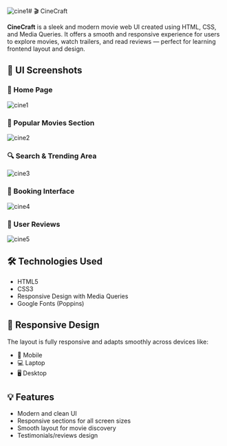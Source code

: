 ![cine1](https://github.com/user-attachments/assets/9ce878d5-a293-49c6-9f5e-b1220ebf5e2d)# 🎬 CineCraft

**CineCraft** is a sleek and modern movie web UI created using HTML, CSS, and Media Queries. It offers a smooth and responsive experience for users to explore movies, watch trailers, and read reviews — perfect for learning frontend layout and design.

## 📸 UI Screenshots

### 🎥 Home Page
![cine1](https://github.com/user-attachments/assets/a0d25add-378a-42b1-a20f-3fe7bbe4552c)



### 🍿 Popular Movies Section
![cine2](https://github.com/user-attachments/assets/9220ec89-cd06-458f-8ccd-fc0435dcf046)


### 🔍 Search & Trending Area
![cine3](https://github.com/user-attachments/assets/61970b38-6ce2-40ca-b317-91e1cd81e40a)


### 🎫 Booking Interface
![cine4](https://github.com/user-attachments/assets/6590e754-690f-42cb-b842-88f417da73be)


### 🌟 User Reviews
![cine5](https://github.com/user-attachments/assets/88385300-1fc6-4b96-83e3-dec6b726945b)


## 🛠️ Technologies Used

- HTML5
- CSS3
- Responsive Design with Media Queries
- Google Fonts (Poppins)

## 📱 Responsive Design

The layout is fully responsive and adapts smoothly across devices like:

- 📱 Mobile
- 💻 Laptop
- 🖥️ Desktop

## 💡 Features

- Modern and clean UI
- Responsive sections for all screen sizes
- Smooth layout for movie discovery
- Testimonials/reviews design
